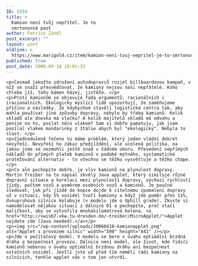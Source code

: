 ```yaml
---
ID: 1959
title: >
  Kamion není tvůj nepřítel. Je to
  smrtonosná past
author: Patrick Zandl
post_excerpt: ""
layout: post
oldlink: >
  https://www.marigold.cz/item/kamion-neni-tvuj-nepritel-je-to-smrtonosna-past
published: true
post_date: 2006-04-10 10:01:32
---
```

	<p>Česmad jakožto združení autodopravců rozjel billboardovou kampaň, v níž se snaží přesvědčovat, že kamiony nejsou naši nepřátelé. Koho chleba jíš, toho kámen házej, jistěže. </p>
	<p>Proti kamionům se objevuje řada argumentů, racionálních i iracionálních. Ekologicky myslící lidé upozorňují, že zaměňujeme příčinu a následky. Že kdybychom stavěli logistická centra tak, aby mohla používat jiné způsoby dopravy, nebylo by třeba kamionů. Kolik skladů ale dneska má vlečku? A kolik majitelů skladů má odvahu a peníze na to, poslat něco vlakem? Sám si dobře pamatuju, jak jsem posílal vlakem mandarinky z Itálie abych byl "ekologický". Nebyla to slast. </p>
	<p>Zjednodušeně řečeno tu máme problém, který jeden vládní dekret nevyřeší. Nevyřeší ho zákaz předjíždění, ale ucelená politika, na jakou jsme se nezmohli ještě snad v žádném oboru. Převedení nepřímých nákladů do přímých plateb kamionů v podobě mýtného, systematické protěžování alternativ - to všechno se těžko vysvětluje a těžko chápe. </p>
	<p>Co ale pochopíte dobře, je vliv kamionů na plynulost dopravy. Martin Treiber na to napsal skvělý Java applet, který similuje různé dopravní situace a korelaci mezi plynulostí dopravy, výchozí rychlostí jízdy, počtem vozů a poměrem osobních vozů a kamionů. Je poučné sledovat, jak při jízdě do kopce dojde k citelnému zpomalení dopravy už v situaci, kdy 5% vozidel tvoří kamiony a když jde poměr přes 11%, dvoupruhová silnice kolabuje (v modelu jde o Uphill grade). Zkuste si namodelovat nějakou situaci z dálnice D1 a pochopíte, proč stačí maličkost, aby se vytvořila mnohakilometrová kolona. <a href="http://vwisb7.vkw.tu-dresden.de/~treiber/MicroApplet/">Applet najdete zde (Java needed).</a></p>
	<p><img src="/wp-content/uploads/20060410-kamionapplet.png" alt="Applet s provozem silnic" width="500" height="441" /></p>
	<p>Jde o počítačový model. V modelu se bere v úvahu optimální brzdná dráha a bezpečnost provozu. Dálnice není model, ale život, kde řidiči kamionů neberou v úvahu optimální brzdnou dráhu ani bezpečnost ostatních vozidel. Jestli jste už před tím neměli rádi kamiony na silnicích, tenhle applet vás v tom jen utvrdí.
</p>